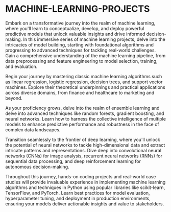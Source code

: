# MACHINE-LEARNING-PROJECTS
Embark on a transformative journey into the realm of machine learning, where you'll learn to conceptualize, develop, and deploy powerful predictive models that unlock valuable insights and drive informed decision-making.
In this immersive series of machine learning projects, delve into the intricacies of model building, starting with foundational algorithms and progressing to advanced techniques for tackling real-world challenges. Gain a comprehensive understanding of the machine learning pipeline, from data preprocessing and feature engineering to model selection, training, and evaluation.

Begin your journey by mastering classic machine learning algorithms such as linear regression, logistic regression, decision trees, and support vector machines. Explore their theoretical underpinnings and practical applications across diverse domains, from finance and healthcare to marketing and beyond.

As your proficiency grows, delve into the realm of ensemble learning and delve into advanced techniques like random forests, gradient boosting, and neural networks. Learn how to harness the collective intelligence of multiple models to enhance predictive performance and robustness in the face of complex data landscapes.

Transition seamlessly to the frontier of deep learning, where you'll unlock the potential of neural networks to tackle high-dimensional data and extract intricate patterns and representations. Dive deep into convolutional neural networks (CNNs) for image analysis, recurrent neural networks (RNNs) for sequential data processing, and deep reinforcement learning for autonomous decision-making.

Throughout this journey, hands-on coding projects and real-world case studies will provide invaluable experience in implementing machine learning algorithms and techniques in Python using popular libraries like scikit-learn, TensorFlow, and PyTorch. Learn best practices for model evaluation, hyperparameter tuning, and deployment in production environments, ensuring your models deliver actionable insights and value to stakeholders.

